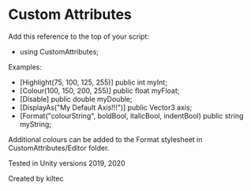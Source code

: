 # Custom Attributes #

Add this reference to the top of your script:

* using CustomAttributes;

Examples:

* [Highlight(75, 100, 125, 255)] public int myInt;
* [Colour(100, 150, 200, 255)] public float myFloat;
* [Disable] public double myDouble;
* [DisplayAs("My Default Axis!!!")] public Vector3 axis;
* [Format("colourString", boldBool, italicBool, indentBool) public string myString;

Additional colours can be added to the Format stylesheet in CustomAttributes/Editor folder.

Tested in Unity versions 2019, 2020

Created by kiltec